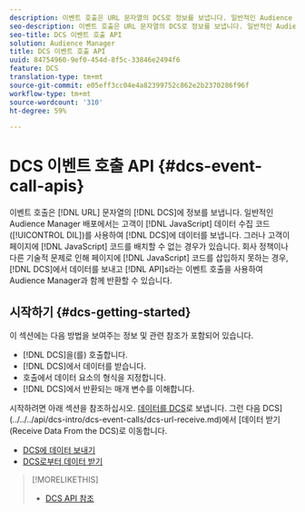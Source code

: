 ```yaml
---
description: 이벤트 호출은 URL 문자열의 DCS로 정보를 보냅니다. 일반적인 Audience Manager 배포에서 고객은 JavaScript 데이터 수집 코드(DIL)을 사용하여 데이터를 DCS로 보냅니다. 그러나 고객이 JavaScript 코드를 페이지에 넣을 수 없는 경우가 있습니다. 회사 정책이나 기타 기술 문제로 인해 JavaScript 코드를 페이지에 삽입하지 못하는 경우, 이러한 이벤트 호출 API를 사용하여 DCS에서 데이터를 전송하고 반환할 수 있도록 Audience Manager를 사용하여 작업할 수 있습니다.
seo-description: 이벤트 호출은 URL 문자열의 DCS로 정보를 보냅니다. 일반적인 Audience Manager 배포에서 고객은 JavaScript 데이터 수집 코드(DIL)을 사용하여 데이터를 DCS로 보냅니다. 그러나 고객이 JavaScript 코드를 페이지에 넣을 수 없는 경우가 있습니다. 회사 정책이나 기타 기술 문제로 인해 JavaScript 코드를 페이지에 삽입하지 못하는 경우, 이러한 이벤트 호출 API를 사용하여 DCS에서 데이터를 전송하고 반환할 수 있도록 Audience Manager를 사용하여 작업할 수 있습니다.
seo-title: DCS 이벤트 호출 API
solution: Audience Manager
title: DCS 이벤트 호출 API
uuid: 84754960-9ef0-454d-8f5c-33846e2494f6
feature: DCS
translation-type: tm+mt
source-git-commit: e05eff3cc04e4a82399752c862e2b2370286f96f
workflow-type: tm+mt
source-wordcount: '310'
ht-degree: 59%

---
```



# DCS 이벤트 호출 API {#dcs-event-call-apis}

이벤트 호출은 [!DNL URL] 문자열의 [!DNL DCS]에 정보를 보냅니다. 일반적인 Audience Manager 배포에서는 고객이 [!DNL JavaScript] 데이터 수집 코드([!UICONTROL DIL])를 사용하여 [!DNL DCS]에 데이터를 보냅니다. 그러나 고객이 페이지에 [!DNL JavaScript] 코드를 배치할 수 없는 경우가 있습니다. 회사 정책이나 다른 기술적 문제로 인해 페이지에 [!DNL JavaScript] 코드를 삽입하지 못하는 경우, [!DNL DCS]에서 데이터를 보내고 [!DNL API]s라는 이벤트 호출을 사용하여 Audience Manager과 함께 반환할 수 있습니다.

## 시작하기 {#dcs-getting-started}

이 섹션에는 다음 방법을 보여주는 정보 및 관련 참조가 포함되어 있습니다.

* [!DNL DCS]을(를) 호출합니다.
* [!DNL DCS]에서 데이터를 받습니다.
* 호출에서 데이터 요소의 형식을 지정합니다.
* [!DNL DCS]에서 반환되는 매개 변수를 이해합니다.

시작하려면 아래 섹션을 참조하십시오. [데이터를 DCS](../../../api/dcs-intro/dcs-event-calls/dcs-url-send.md)로 보냅니다. 그런 다음 DCS](../../../api/dcs-intro/dcs-event-calls/dcs-url-receive.md)에서 [데이터 받기(Receive Data From the DCS)로 이동합니다.

* [DCS에 데이터 보내기](dcs-url-send.md)
* [DCS로부터 데이터 받기](dcs-url-receive.md)

>[!MORELIKETHIS]
>
>* [DCS API 참조](../../../api/dcs-intro/dcs-api-reference/dcs-api-methods.md)

